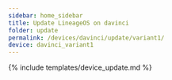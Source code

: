 ```yaml
---
sidebar: home_sidebar
title: Update LineageOS on davinci
folder: update
permalink: /devices/davinci/update/variant1/
device: davinci_variant1
---
```

{% include templates/device_update.md %}
